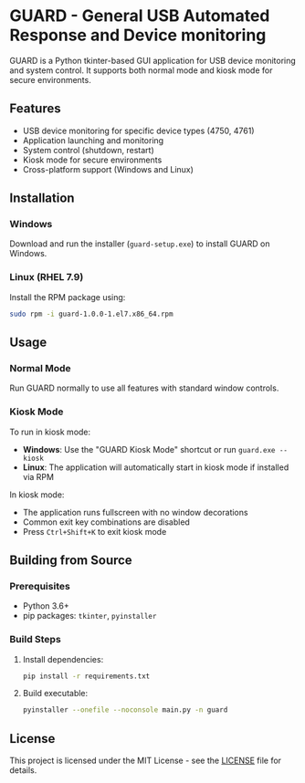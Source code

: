 # GUARD - General USB Automated Response and Device monitoring

GUARD is a Python tkinter-based GUI application for USB device monitoring and system control. It supports both normal mode and kiosk mode for secure environments.

## Features

- USB device monitoring for specific device types (4750, 4761)
- Application launching and monitoring
- System control (shutdown, restart)
- Kiosk mode for secure environments
- Cross-platform support (Windows and Linux)

## Installation

### Windows

Download and run the installer (`guard-setup.exe`) to install GUARD on Windows.

### Linux (RHEL 7.9)

Install the RPM package using:

```bash
sudo rpm -i guard-1.0.0-1.el7.x86_64.rpm
```

## Usage

### Normal Mode

Run GUARD normally to use all features with standard window controls.

### Kiosk Mode

To run in kiosk mode:

- **Windows**: Use the "GUARD Kiosk Mode" shortcut or run `guard.exe --kiosk`
- **Linux**: The application will automatically start in kiosk mode if installed via RPM

In kiosk mode:

- The application runs fullscreen with no window decorations
- Common exit key combinations are disabled
- Press `Ctrl+Shift+K` to exit kiosk mode

## Building from Source

### Prerequisites

- Python 3.6+
- pip packages: `tkinter`, `pyinstaller`

### Build Steps

1. Install dependencies:

   ```bash
   pip install -r requirements.txt
   ```

2. Build executable:
   ```bash
   pyinstaller --onefile --noconsole main.py -n guard
   ```

## License

This project is licensed under the MIT License - see the [LICENSE](LICENSE) file for details.
